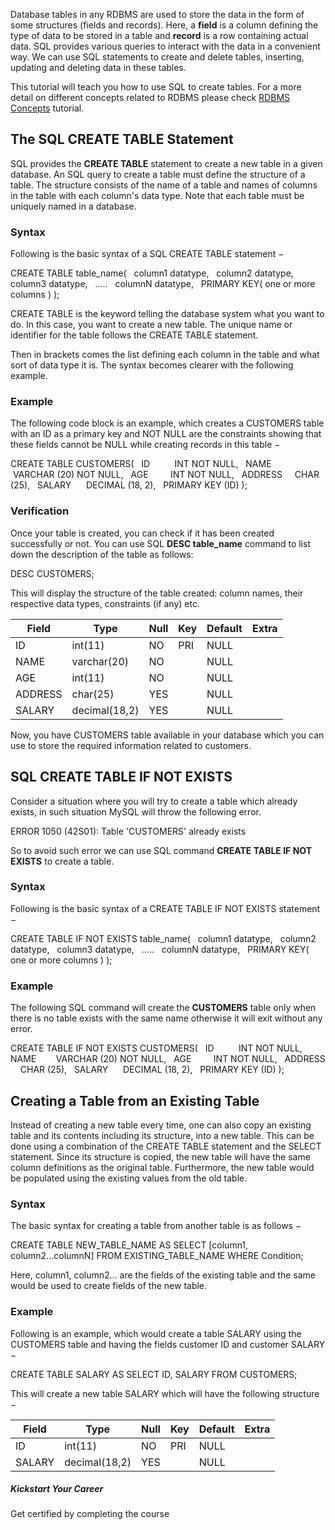 Database tables in any RDBMS are used to store the data in the form of some structures (fields and records). Here, a **field** is a column defining the type of data to be stored in a table and **record** is a row containing actual data. SQL provides various queries to interact with the data in a convenient way. We can use SQL statements to create and delete tables, inserting, updating and deleting data in these tables.

This tutorial will teach you how to use SQL to create tables. For a more detail on different concepts related to RDBMS please check [RDBMS Concepts](https://www.tutorialspoint.com/sql/sql/sql-rdbms-concepts.htm) tutorial.

## The SQL CREATE TABLE Statement

SQL provides the **CREATE TABLE** statement to create a new table in a given database. An SQL query to create a table must define the structure of a table. The structure consists of the name of a table and names of columns in the table with each column's data type. Note that each table must be uniquely named in a database.

### Syntax

Following is the basic syntax of a SQL CREATE TABLE statement −

CREATE TABLE table_name(   column1 datatype,   column2 datatype,   column3 datatype,   .....   columnN datatype,   PRIMARY KEY( one or more columns ) );

CREATE TABLE is the keyword telling the database system what you want to do. In this case, you want to create a new table. The unique name or identifier for the table follows the CREATE TABLE statement.

Then in brackets comes the list defining each column in the table and what sort of data type it is. The syntax becomes clearer with the following example.

### Example

The following code block is an example, which creates a CUSTOMERS table with an ID as a primary key and NOT NULL are the constraints showing that these fields cannot be NULL while creating records in this table −

CREATE TABLE CUSTOMERS(   ID          INT NOT NULL,   NAME        VARCHAR (20) NOT NULL,   AGE         INT NOT NULL,   ADDRESS     CHAR (25),   SALARY      DECIMAL (18, 2),   PRIMARY KEY (ID) );

### Verification

Once your table is created, you can check if it has been created successfully or not. You can use SQL **DESC table_name** command to list down the description of the table as follows:

DESC CUSTOMERS;

This will display the structure of the table created: column names, their respective data types, constraints (if any) etc.

| **Field** | **Type**      | **Null** | **Key** | **Default** | **Extra** |
| --------- | ------------- | -------- | ------- | ----------- | --------- |
| ID        | int(11)       | NO       | PRI     | NULL        |           |
| NAME      | varchar(20)   | NO       |         | NULL        |           |
| AGE       | int(11)       | NO       |         | NULL        |           |
| ADDRESS   | char(25)      | YES      |         | NULL        |           |
| SALARY    | decimal(18,2) | YES      |         | NULL        |           |

Now, you have CUSTOMERS table available in your database which you can use to store the required information related to customers.

## SQL CREATE TABLE IF NOT EXISTS

Consider a situation where you will try to create a table which already exists, in such situation MySQL will throw the following error.

ERROR 1050 (42S01): Table 'CUSTOMERS' already exists

So to avoid such error we can use SQL command **CREATE TABLE IF NOT EXISTS** to create a table.

### Syntax

Following is the basic syntax of a CREATE TABLE IF NOT EXISTS statement −

CREATE TABLE IF NOT EXISTS table_name(   column1 datatype,   column2 datatype,   column3 datatype,   .....   columnN datatype,   PRIMARY KEY( one or more columns ) );

### Example

The following SQL command will create the **CUSTOMERS** table only when there is no table exists with the same name otherwise it will exit without any error.

CREATE TABLE IF NOT EXISTS CUSTOMERS(   ID          INT NOT NULL,   NAME        VARCHAR (20) NOT NULL,   AGE         INT NOT NULL,   ADDRESS     CHAR (25),   SALARY      DECIMAL (18, 2),   PRIMARY KEY (ID) );

## Creating a Table from an Existing Table

Instead of creating a new table every time, one can also copy an existing table and its contents including its structure, into a new table. This can be done using a combination of the CREATE TABLE statement and the SELECT statement. Since its structure is copied, the new table will have the same column definitions as the original table. Furthermore, the new table would be populated using the existing values from the old table.

### Syntax

The basic syntax for creating a table from another table is as follows −

CREATE TABLE NEW_TABLE_NAME AS SELECT \[column1, column2...columnN\] FROM EXISTING_TABLE_NAME WHERE Condition;

Here, column1, column2... are the fields of the existing table and the same would be used to create fields of the new table.

### Example

Following is an example, which would create a table SALARY using the CUSTOMERS table and having the fields customer ID and customer SALARY −

CREATE TABLE SALARY AS SELECT ID, SALARY FROM CUSTOMERS;

This will create a new table SALARY which will have the following structure −

| **Field** | **Type**      | **Null** | **Key** | **Default** | **Extra** |
| --------- | ------------- | -------- | ------- | ----------- | --------- |
| ID        | int(11)       | NO       | PRI     | NULL        |           |
| SALARY    | decimal(18,2) | YES      |         | NULL        |           |

##### **Kickstart Your Career**

Get certified by completing the course
